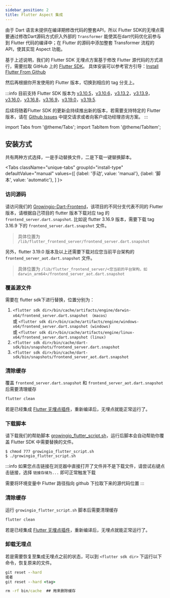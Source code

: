```yaml
---
sidebar_position: 2
title: Flutter Aspect 集成
---
```


由于 Dart 语言未提供在编译期修改代码的整套API，所以 Flutter SDK的无埋点需要通过修改Dart源码方式织入外部的 `Transformer` 能使其在dart代码优化前参与到 Flutter 代码的编译中；在 Flutter 的源码中添加整套 Transformer 流程的API，使其实现 Aspect 功能。

基于上述说明，我们的 Flutter SDK 无埋点方案基于修改 Flutter 源代码的方式进行，需要拉取 GitHub 上的 [Flutter SDK](https://github.com/flutter/flutter)。
具体安装可以参考官方引导：[Install Flutter From Github](https://docs.flutter.dev/get-started/install/macos#downloading-straight-from-github-instead-of-using-an-archive)

然后再根据你开发使用的 Flutter 版本，切换到相应的 tag 分支上。

:::info
目前支持 Flutter SDK 版本为 [v3.10.5](https://github.com/growingio/growingio-dart-frontend/tree/3.10.5)，[v3.10.6](https://github.com/growingio/growingio-dart-frontend/tree/3.10.6)，[v3.13.2](https://github.com/growingio/growingio-dart-frontend/tree/3.13.2)，[v3.13.9](https://github.com/growingio/growingio-dart-frontend/tree/3.13.9)，[v3.16.0](https://github.com/growingio/growingio-dart-frontend/tree/3.16.0)，[v3.16.8](https://github.com/growingio/growingio-dart-frontend/tree/3.16.8)，[v3.16.9](https://github.com/growingio/growingio-dart-frontend/tree/3.16.9)，[v3.19.0](https://github.com/growingio/growingio-dart-frontend/tree/3.19.0)，[v3.19.5](https://github.com/growingio/growingio-dart-frontend/tree/3.19.5).

后续将随着Flutter SDK 的更新会持续推出新的版本，若需要支持特定的 Flutter 版本，请在 [Github Issues](https://github.com/growingio/growingio-dart-frontend/issues) 中提交请求或者向客户成功经理咨询方案。
:::

import Tabs from '@theme/Tabs';
import TabItem from '@theme/TabItem';

## 安装方式
共有两种方式选择，一是手动替换文件，二是下载一键替换脚本。

<Tabs
  className="unique-tabs"
  groupId="install-type"
  defaultValue="manual"
  values={[
    {label: '手动', value: 'manual'},
    {label: '脚本', value: 'automatic'},
  ]
}>

<TabItem value="manual">

### 访问源码
请访问我们的 [Growingio-Dart-Frontend](https://github.com/growingio/growingio-dart-frontend)，该项目的不同分支代表不同的 Flutter 版本，请根据自己项目的 flutter 版本下载对应 tag 的 `frontend_server.dart.snapshot`.
比如说 flutter 3.16.9 版本，需要下载 tag 3.16.9 下的 `frontend_server.dart.snapshot` 文件。

> 具体位置为 `/lib/flutter_frontend_server/frontend_server.dart.snapshot`

另外，flutter 3.19.0 版本及以上还需要下载对应您当前平台架构的 `frontend_server_aot.dart.snapshot` 文件。

> 具体位置为 `/lib/flutter_frontend_server/<您当前的平台架构，如darwin_arm64>/frontend_server_aot.dart.snapshot`

### 覆盖源文件
需要在 flutter sdk下进行替换，位置分别为：
1.  `<flutter sdk dir>/bin/cache/artifacts/engine/darwin-x64/frontend_server.dart.snapshot （macos）`  
    或 `<flutter sdk dir>/bin/cache/artifacts/engine/windows-x64/frontend_server.dart.snapshot (windows)`  
    或 `<flutter sdk dir>/bin/cache/artifacts/engine/linux-x64/frontend_server.dart.snapshot (linux)`
2. `<flutter sdk dir>/bin/cache/dart-sdk/bin/snapshots/frontend_server.dart.snapshot`
3. `<flutter sdk dir>/bin/cache/dart-sdk/bin/snapshots/frontend_server_aot.dart.snapshot`

### 清除缓存
覆盖 `frontend_server.dart.snapshot` 和 `frontend_server_aot.dart.snapshot` 后需要清理缓存
```cmd
flutter clean
```
若是已经集成 [Flutter 无埋点插件](/docs/framework/flutter/Flutter%20SDK)，重新编译后，无埋点就能正常运行了。

</TabItem>


<TabItem value="automatic">

### 下载脚本
请下载我们的帮助脚本 [growingio_flutter_script.sh](https://raw.githubusercontent.com/growingio/growingio-dart-frontend/master/growingio_flutter_script.sh)，运行后脚本会自动帮助你覆盖 Flutter SDK 中需要替换的文件。

```shell
$ chmod 777 growingio_flutter_script.sh
$ ./growingio_flutter_script.sh
```

:::info
如果您点击链接在浏览器中直接打开了文件并不是下载文件，请尝试右键点击链接，选择 `链接存储为...` 即可正常触发下载

需要将环境变量中 Flutter 路径指向 github 下拉取下来的源代码位置
:::

### 清除缓存
运行 `growingio_flutter_script.sh` 脚本后需要清理缓存
```cmd
flutter clean
```
若是已经集成 [Flutter 无埋点插件](/docs/framework/flutter/Flutter%20SDK)，重新编译后，无埋点就能正常运行了。

</TabItem>
</Tabs>

### 卸载无埋点
若是需要恢复至集成无埋点之前的状态，可以到 `<flutter sdk dir>` 下运行以下命令，恢复原来的文件。
```cmd
git reset --hard 
或者
git reset --hard <tag>

rm -rf bin/cache  ## 用来删除缓存 
```

